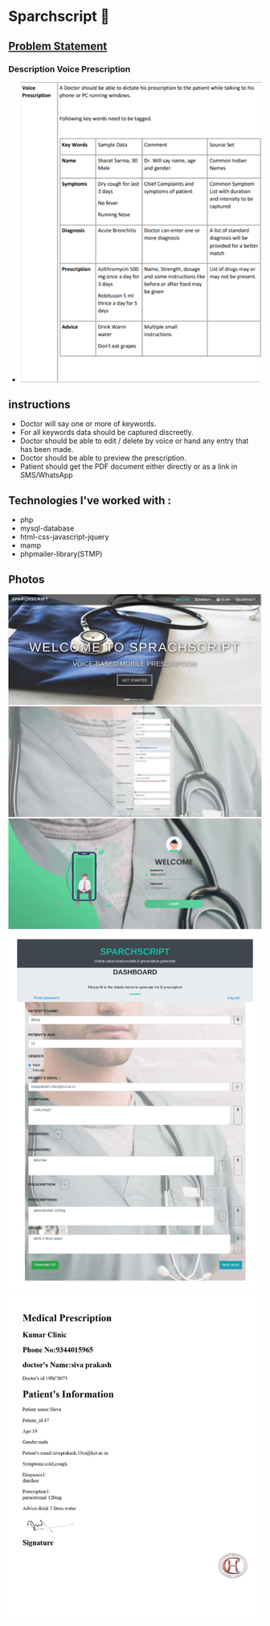 # Sparchscript 👋
## [Problem Statement](https://www.sih.gov.in/uploads/psData/VoicePrescriptionproblemstatement20191216142040.pdf)
### Description Voice Prescription
  - ![1](https://github.com/siva010928/Voice-Prescription/blob/master/image.png)
## instructions
- Doctor will say one or more of keywords.
- For all keywords data should be captured discreetly.
- Doctor should be able to edit / delete by voice or hand any entry that has been
made.
- Doctor should be able to preview the prescription.
- Patient should get the PDF document either directly or as a link in
SMS/WhatsApp

## Technologies I've worked with :

- php 
- mysql-database 
- html-css-javascript-jquery 
- mamp 
- phpmailer-library(STMP)

##  Photos
![1](https://github.com/siva010928/Voice-Prescription/blob/master/img/1.png)
![2](https://github.com/siva010928/Voice-Prescription/blob/master/img/signup.png)
![3](https://github.com/siva010928/Voice-Prescription/blob/master/img/login.png)
![4](https://github.com/siva010928/Voice-Prescription/blob/master/img/Sprachscript%20_%20Dashboard_page-0001.jpg)
![5](https://github.com/siva010928/Voice-Prescription/blob/master/img/Shiva_47_page-0001.jpg)

